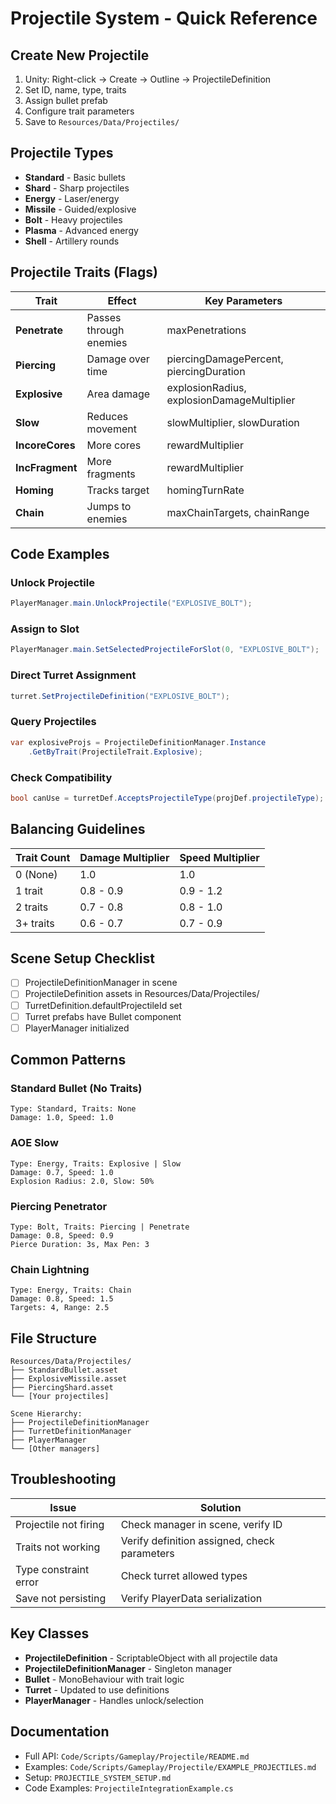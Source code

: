 # Projectile System - Quick Reference

## Create New Projectile

1. Unity: Right-click → Create → Outline → ProjectileDefinition
2. Set ID, name, type, traits
3. Assign bullet prefab
4. Configure trait parameters
5. Save to `Resources/Data/Projectiles/`

## Projectile Types

- **Standard** - Basic bullets
- **Shard** - Sharp projectiles
- **Energy** - Laser/energy
- **Missile** - Guided/explosive
- **Bolt** - Heavy projectiles
- **Plasma** - Advanced energy
- **Shell** - Artillery rounds

## Projectile Traits (Flags)

| Trait | Effect | Key Parameters |
|-------|--------|----------------|
| **Penetrate** | Passes through enemies | maxPenetrations |
| **Piercing** | Damage over time | piercingDamagePercent, piercingDuration |
| **Explosive** | Area damage | explosionRadius, explosionDamageMultiplier |
| **Slow** | Reduces movement | slowMultiplier, slowDuration |
| **IncoreCores** | More cores | rewardMultiplier |
| **IncFragment** | More fragments | rewardMultiplier |
| **Homing** | Tracks target | homingTurnRate |
| **Chain** | Jumps to enemies | maxChainTargets, chainRange |

## Code Examples

### Unlock Projectile
```csharp
PlayerManager.main.UnlockProjectile("EXPLOSIVE_BOLT");
```

### Assign to Slot
```csharp
PlayerManager.main.SetSelectedProjectileForSlot(0, "EXPLOSIVE_BOLT");
```

### Direct Turret Assignment
```csharp
turret.SetProjectileDefinition("EXPLOSIVE_BOLT");
```

### Query Projectiles
```csharp
var explosiveProjs = ProjectileDefinitionManager.Instance
    .GetByTrait(ProjectileTrait.Explosive);
```

### Check Compatibility
```csharp
bool canUse = turretDef.AcceptsProjectileType(projDef.projectileType);
```

## Balancing Guidelines

| Trait Count | Damage Multiplier | Speed Multiplier |
|-------------|-------------------|------------------|
| 0 (None) | 1.0 | 1.0 |
| 1 trait | 0.8 - 0.9 | 0.9 - 1.2 |
| 2 traits | 0.7 - 0.8 | 0.8 - 1.0 |
| 3+ traits | 0.6 - 0.7 | 0.7 - 0.9 |

## Scene Setup Checklist

- [ ] ProjectileDefinitionManager in scene
- [ ] ProjectileDefinition assets in Resources/Data/Projectiles/
- [ ] TurretDefinition.defaultProjectileId set
- [ ] Turret prefabs have Bullet component
- [ ] PlayerManager initialized

## Common Patterns

### Standard Bullet (No Traits)
```
Type: Standard, Traits: None
Damage: 1.0, Speed: 1.0
```

### AOE Slow
```
Type: Energy, Traits: Explosive | Slow
Damage: 0.7, Speed: 1.0
Explosion Radius: 2.0, Slow: 50%
```

### Piercing Penetrator
```
Type: Bolt, Traits: Piercing | Penetrate
Damage: 0.8, Speed: 0.9
Pierce Duration: 3s, Max Pen: 3
```

### Chain Lightning
```
Type: Energy, Traits: Chain
Damage: 0.8, Speed: 1.5
Targets: 4, Range: 2.5
```

## File Structure

```
Resources/Data/Projectiles/
├── StandardBullet.asset
├── ExplosiveMissile.asset
├── PiercingShard.asset
└── [Your projectiles]

Scene Hierarchy:
├── ProjectileDefinitionManager
├── TurretDefinitionManager
├── PlayerManager
└── [Other managers]
```

## Troubleshooting

| Issue | Solution |
|-------|----------|
| Projectile not firing | Check manager in scene, verify ID |
| Traits not working | Verify definition assigned, check parameters |
| Type constraint error | Check turret allowed types |
| Save not persisting | Verify PlayerData serialization |

## Key Classes

- **ProjectileDefinition** - ScriptableObject with all projectile data
- **ProjectileDefinitionManager** - Singleton manager
- **Bullet** - MonoBehaviour with trait logic
- **Turret** - Updated to use definitions
- **PlayerManager** - Handles unlock/selection

## Documentation

- Full API: `Code/Scripts/Gameplay/Projectile/README.md`
- Examples: `Code/Scripts/Gameplay/Projectile/EXAMPLE_PROJECTILES.md`
- Setup: `PROJECTILE_SYSTEM_SETUP.md`
- Code Examples: `ProjectileIntegrationExample.cs`
